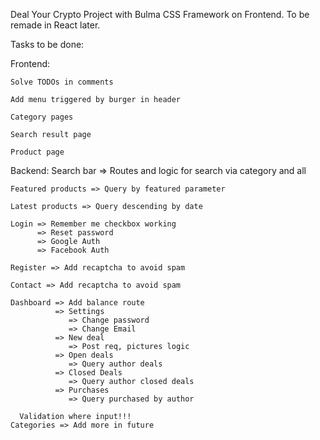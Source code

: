 Deal Your Crypto Project with Bulma CSS Framework on Frontend. To be remade in React later.

Tasks to be done:

Frontend:

    Solve TODOs in comments
    
    Add menu triggered by burger in header
    
    Category pages
    
    Search result page

    Product page



Backend:
    Search bar => Routes and logic for search via category and all
    
    Featured products => Query by featured parameter
    
    Latest products => Query descending by date
    
    Login => Remember me checkbox working
          => Reset password
          => Google Auth
          => Facebook Auth
    
    Register => Add recaptcha to avoid spam
    
    Contact => Add recaptcha to avoid spam
    
    Dashboard => Add balance route
              => Settings
                 => Change password
                 => Change Email
              => New deal
                 => Post req, pictures logic
              => Open deals
                 => Query author deals
              => Closed Deals
                 => Query author closed deals
              => Purchases
                 => Query purchased by author

      Validation where input!!!
    Categories => Add more in future